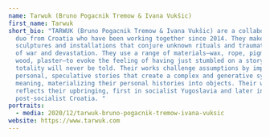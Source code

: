 ```yaml
---
name: Tarwuk (Bruno Pogacnik Tremow & Ivana Vukšic)
first_name: Tarwuk
short_bio: "TARWUK (Bruno Pogacnik Tremow & Ivana Vukšic) are a collaborative
  duo from Croatia who have been working together since 2014. They make
  sculptures and installations that conjure unknown rituals and traumatic scenes
  of war and devastation. They use a range of materials—wax, rope, pigments,
  wood, plaster—to evoke the feeling of having just stumbled on a story whose
  totality will never be told. Their works challenge assumptions by imposing
  personal, speculative stories that create a complex and generative system of
  meaning, materializing their personal histories into objects. Their work
  reflects their upbringing, first in socialist Yugoslavia and later in
  post-socialist Croatia. "
portraits:
  - media: 2020/12/tarwuk-bruno-pogacnik-tremow-ivana-vuksic
website: https://www.tarwuk.com
---
```

